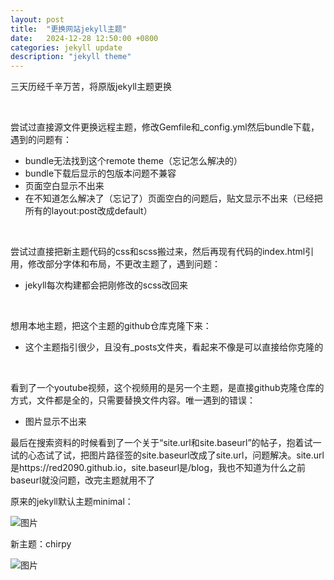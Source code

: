 ```yaml
---
layout: post
title:  "更换网站jekyll主题"
date:   2024-12-28 12:50:00 +0800
categories: jekyll update
description: "jekyll theme"
---
```


三天历经千辛万苦，将原版jekyll主题更换

<br/>

尝试过直接源文件更换远程主题，修改Gemfile和_config.yml然后bundle下载，遇到的问题有：

* bundle无法找到这个remote theme（忘记怎么解决的）
* bundle下载后显示的包版本问题不兼容
* 页面空白显示不出来
* 在不知道怎么解决了（忘记了）页面空白的问题后，贴文显示不出来（已经把所有的layout:post改成default）

<br/>

尝试过直接把新主题代码的css和scss搬过来，然后再现有代码的index.html引用，修改部分字体和布局，不更改主题了，遇到问题：

* jekyll每次构建都会把刚修改的scss改回来

<br/>

想用本地主题，把这个主题的github仓库克隆下来：

* 这个主题指引很少，且没有_posts文件夹，看起来不像是可以直接给你克隆的

<br/>

看到了一个youtube视频，这个视频用的是另一个主题，是直接github克隆仓库的方式，文件都是全的，只需要替换文件内容。唯一遇到的错误：

* 图片显示不出来

最后在搜索资料的时候看到了一个关于“site.url和site.baseurl”的帖子，抱着试一试的心态试了试，把图片路径签的site.baseurl改成了site.url，问题解决。site.url是https://red2090.github.io，site.baseurl是/blog，我也不知道为什么之前baseurl就没问题，改完主题就用不了

原来的jekyll默认主题minimal：

![图片]({{site.url}}/assets/img/2024122801.png)

新主题：chirpy

![图片]({{site.url}}/assets/img/2024122802.png)